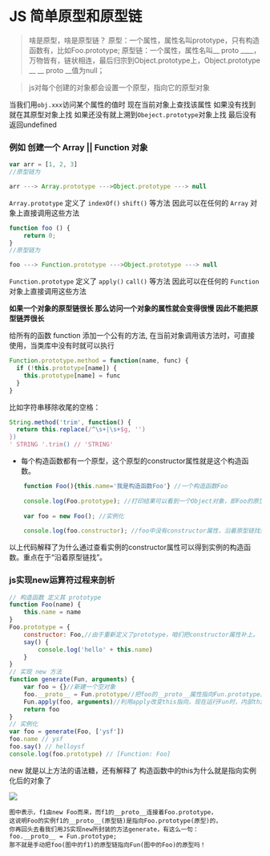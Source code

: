 # JS 简单原型和原型链

> 啥是原型，啥是原型链？
> 原型：一个属性，属性名叫prototype，只有构造函数有，比如Foo.prototype;
> 原型链：一个属性，属性名叫__ proto ____，万物皆有，链状相连，最后归宗到Object.prototype上，Object.prototype __ __ proto __值为null；

> js对每个创建的对象都会设置一个原型，指向它的原型对象

当我们用`obj.xxx`访问某个属性的值时 现在当前对象上查找该属性 如果没有找到 就在其原型对象上找 如果还没有就上溯到`Obeject.prototype`对象上找 最后没有返回undefined

### 例如 创建一个 Array || Function 对象

```js
var arr = [1, 2, 3]
//原型链为

arr ---> Array.prototype --->Object.prototype ---> null
```
`Array.prototype` 定义了 `indexOf()` `shift()` 等方法 因此可以在任何的 `Array` 对象上直接调用这些方法

```js
function foo () {
	return 0;
}
//原型链为

foo ---> Function.prototype --->Object.prototype ---> null
```
`Function.prototype` 定义了 `apply()` `call()` 等方法 因此可以在任何的 `Function` 对象上直接调用这些方法

**如果一个对象的原型链很长 那么访问一个对象的属性就会变得很慢 因此不能把原型链弄很长**



给所有的函数 function 添加一个公有的方法, 在当前对象调用该方法时，可直接使用，当类库中没有时就可以执行

```js
Function.prototype.method = function(name, func) {
  if (!this.prototype[name]) {
    this.prototype[name] = func
  }
}
```

比如字符串移除收尾的空格：

```js
String.method('trim', function() {
  return this.replace(/^\s+|\s+$g, '')
})
' STRING '.trim() // 'STRING'
```



- 每个构造函数都有一个原型，这个原型的constructor属性就是这个构造函数。

```js
    function Foo(){this.name='我是构造函数Foo'} //一个构造函数Foo
    
    console.log(Foo.prototype); //打印结果可以看到一个Object对象，即Foo的原型，里面有一个constructor属性，属性值即为Foo函数。
    
    var foo = new Foo(); //实例化
    
    console.log(foo.constructor); //foo中没有constructor属性，沿着原型链找到Foo的原型(即上面打印的结果)，得到Foo原型的constructor属性值，即Foo函数。
```

以上代码解释了为什么通过查看实例的constructor属性可以得到实例的构造函数。重点在于“沿着原型链找”。

### js实现new运算符过程来剖析

```js
// 构造函数 定义其 prototype
function Foo(name) {
	this.name = name
}
Foo.prototype = {
    constructor: Foo,//由于重新定义了prototype，咱们把constructor属性补上。
    say() {
        console.log('hello' + this.name)
    }
}
// 实现 new 方法
function generate(Fun, arguments) {
	var foo = {}//新建一个空对象
    foo.__proto__ = Fun.prototype//把foo的__proto__属性指向Fun.prototype。
    Fun.apply(foo, arguments)//利用apply改变this指向，现在运行Fun时，内部this指向foo空对象，那么给this.name赋值就变成了给foo.name赋值。
    return foo
}
// 实例化
var foo = generate(Foo, ['ysf'])
foo.name // ysf
foo.say() // helloysf
console.log(foo.prototype) // [Function: Foo]
```

new 就是以上方法的语法糖，还有解释了 构造函数中的this为什么就是指向实例化后的对象了

![](/Users/yushifan/Documents/GitHub/about-blog/media/proto.png)

```
图中表示，f1由new Foo而来，而f1的__proto__连接着Foo.prototype，
这说明Foo的实例f1的__proto__(原型链)是指向Foo.prototype(原型)的，
你再回头去看我们用JS实现new所封装的方法generate，有这么一句：
foo.__proto__ = Fun.prototype;
那不就是手动把foo(图中的f1)的原型链指向Fun(图中的Foo)的原型吗！
```

